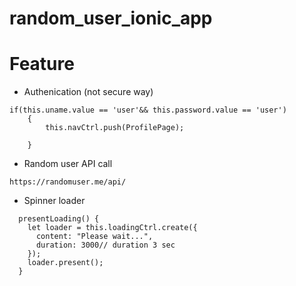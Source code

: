 # random_user_ionic_app

# Feature 

- Authenication (not secure way)
````
if(this.uname.value == 'user'&& this.password.value == 'user')
  	{
  		this.navCtrl.push(ProfilePage);
    
  	}
````
-  Random user API call
````
https://randomuser.me/api/
````
-  Spinner loader
    
````
  presentLoading() {
    let loader = this.loadingCtrl.create({
      content: "Please wait...",
      duration: 3000// duration 3 sec
    });
    loader.present();
  }
````
